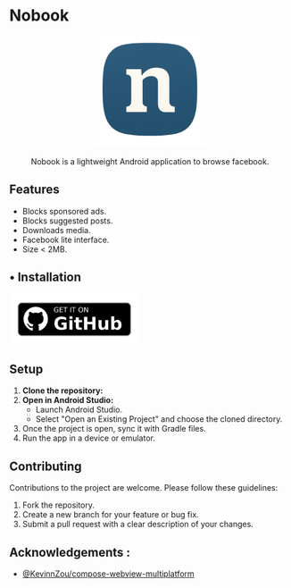 # Nobook
<p align="center">
  <img src='images/nobook_github_cover.png' height='200' alt="nobook_cover">
</p>

<div align="center">Nobook is a lightweight Android application to browse facebook.</div>

## Features

*  Blocks sponsored ads.
*  Blocks suggested posts. 
*  Downloads media.
*  Facebook lite interface.
*  Size < 2MB.

## • Installation

[<img src='images/get-it-on-github.png' alt='Get it on GitHub' height = "90">](https://github.com/ycngmn/Nobook/releases/latest)

## Setup

1.  **Clone the repository:**
2.  **Open in Android Studio:**
    *   Launch Android Studio.
    *   Select "Open an Existing Project" and choose the cloned directory.
3. Once the project is open, sync it with Gradle files.
4. Run the app in a device or emulator.


## Contributing

Contributions to the project are welcome. Please follow these guidelines:

1.  Fork the repository.
2.  Create a new branch for your feature or bug fix.
3.  Submit a pull request with a clear description of your changes.

## Acknowledgements :
* [@KevinnZou/compose-webview-multiplatform](https://github.com/KevinnZou/compose-webview-multiplatform)